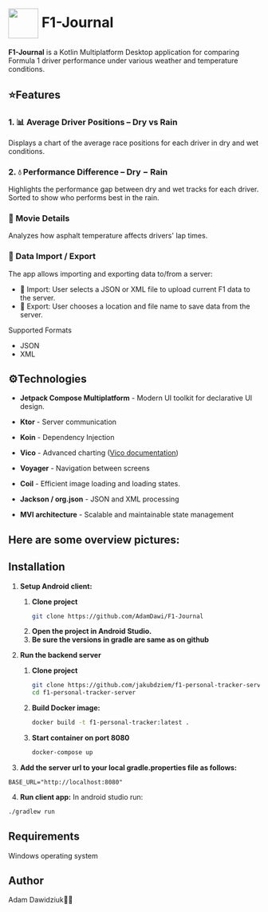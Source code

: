 # <img src="https://github.com/user-attachments/assets/6cc25ed8-e5aa-4ac3-9ea5-77014038a777" width="60" height="60" align="center" /> F1-Journal

**F1-Journal** is a Kotlin Multiplatform Desktop application for comparing Formula 1 driver performance under various weather and temperature conditions.

## ⭐️Features
### 1. 📊 Average Driver Positions – Dry vs Rain
Displays a chart of the average race positions for each driver in dry and wet conditions.

### 2. 💧 Performance Difference – Dry − Rain
Highlights the performance gap between dry and wet tracks for each driver. Sorted to show who performs best in the rain.

### 📅 Movie Details
Analyzes how asphalt temperature affects drivers' lap times.

### 🔀 Data Import / Export
The app allows importing and exporting data to/from a server:
- 🔄 Import: User selects a JSON or XML file to upload current F1 data to the server.
- 📀 Export: User chooses a location and file name to save data from the server.

Supported Formats
- JSON
- XML

## ⚙️Technologies
- **Jetpack Compose Multiplatform** - Modern UI toolkit for declarative UI design.

- **Ktor** - Server communication

- **Koin** - Dependency Injection

- **Vico** - Advanced charting ([Vico documentation](https://www.patrykandpatrick.com/vico/guide/stable))

- **Voyager** - Navigation between screens

- **Coil** - Efficient image loading and loading states.

- **Jackson / org.json** - JSON and XML processing

- **MVI architecture** - Scalable and maintainable state management

## Here are some overview pictures:


## Installation

1. **Setup Android client:**
    1. **Clone project**
        ```bash
        git clone https://github.com/AdamDawi/F1-Journal
        ```
    2. **Open the project in Android Studio.**
    3. **Be sure the versions in gradle are same as on github**

2. **Run the backend server**
    1. **Clone project**<br>
        ```bash
        git clone https://github.com/jakubdziem/f1-personal-tracker-server
        cd f1-personal-tracker-server
        ```
    2. **Build Docker image:**<br>
        ```bash
        docker build -t f1-personal-tracker:latest .
        ```
    3. **Start container on port 8080** <br>
        ```bash
        docker-compose up
        ```
3. **Add the server url to your local gradle.properties file as follows:**
```properties
BASE_URL="http://localhost:8080"
```
4. **Run client app:**
In android studio run:
```bash
./gradlew run
```

## Requirements
Windows operating system

## Author
Adam Dawidziuk🧑‍💻

